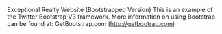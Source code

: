 Exceptional Realty Website (Bootstrapped Version)
This is an example of the Twitter Bootstrap V3 framework. More information on using Bootstrap can be found at:
GetBootstrap.com (http://getbootrap.com)
